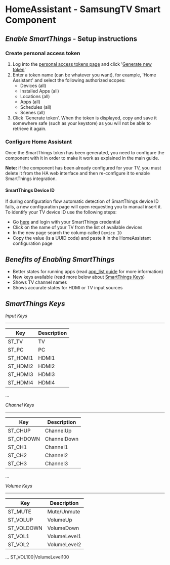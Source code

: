 # HomeAssistant - SamsungTV Smart Component

## ***Enable SmartThings*** - Setup instructions

### Create personal access token

1. Log into the [personal access tokens page](https://account.smartthings.com/tokens) and click '[Generate new token](https://account.smartthings.com/tokens/new)'
2. Enter a token name (can be whatever you want), for example, 'Home Assistant' and select the following authorized scopes:
    - Devices (all)
    - Installed Apps (all)
    - Locations (all)
    - Apps (all)
    - Schedules (all)
    - Scenes (all)
3. Click 'Generate token'. When the token is displayed, copy and save it somewhere safe (such as your keystore) as you will not be able to retrieve it again.

### Configure Home Assistant

Once the SmartThings token has been generated, you need to configure the component with it in order to make it work as explained in the main guide.

**Note:** if the component has been already configured for your TV, you must delete it from the HA web interface and then re-configure it to enable SmartThings integration.<br/>

#### SmartThings Device ID

If during configuration flow automatic detection of SmartThings device ID fails, a new configuration page will open requesting you to manual
insert it.
To identify your TV device ID use the following steps:

- Go [here](https://my.smartthings.com/advanced/devices) and login with your SmartThings credential
- Click on the name of your TV from the list of available devices
- In the new page search the colump called `Device ID`
- Copy the value (is a UUID code) and paste it in the HomeAssistant configuration page



***Benefits of Enabling SmartThings***
---------------

- Better states for running apps (read [app_list guide](https://github.com/ollo69/ha-samsungtv-smart/blob/master/docs/App_list.md) for more information)
- New keys available (read more below about [SmartThings Keys](https://github.com/ollo69/ha-samsungtv-smart/blob/master/docs/Smartthings.md#smartthings-keys))
- Shows TV channel names
- Shows accurate states for HDMI or TV input sources


***SmartThings Keys***
---------------

*Input Keys*
____________
Key|Description
---|-----------
ST_TV|TV
ST_PC|PC
ST_HDMI1|HDMI1
ST_HDMI2|HDMI2
ST_HDMI3|HDMI3
ST_HDMI4|HDMI4
...

*Channel Keys*
______________
Key|Description
---|-----------
ST_CHUP|ChannelUp
ST_CHDOWN|ChannelDown
ST_CH1|Channel1
ST_CH2|Channel2
ST_CH3|Channel3
...

*Volume Keys*
______________
Key|Description
---|-----------
ST_MUTE|Mute/Unmute
ST_VOLUP|VolumeUp
ST_VOLDOWN|VolumeDown
ST_VOL1|VolumeLevel1
ST_VOL2|VolumeLevel2
...
ST_VOL100|VolumeLevel100
